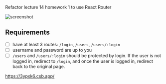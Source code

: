 Refactor lecture 14 homework 1 to use React Router

![screenshot](./hw1.gif)

## Requirements

- [ ] have at least 3 routes: `/login`, `/users`, `/users/:login`
- [ ] username and password are up to you
- [ ] `/users` and `/users/:login` should be protected by login. If the user is not logged in, redirect to `/login`, and once the user is logged in, redirect back to the original page.

https://3ypxk6.csb.app/